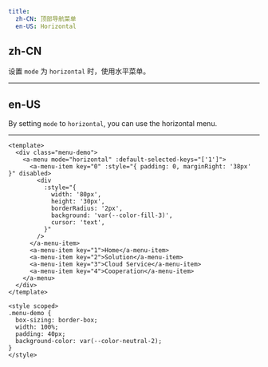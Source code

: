 ```yaml
title:
  zh-CN: 顶部导航菜单
  en-US: Horizontal
```

## zh-CN

设置 `mode` 为 `horizontal` 时，使用水平菜单。

---

## en-US

By setting `mode` to `horizontal`, you can use the horizontal menu.

---

```vue
<template>
  <div class="menu-demo">
    <a-menu mode="horizontal" :default-selected-keys="['1']">
      <a-menu-item key="0" :style="{ padding: 0, marginRight: '38px' }" disabled>
        <div
          :style="{
            width: '80px',
            height: '30px',
            borderRadius: '2px',
            background: 'var(--color-fill-3)',
            cursor: 'text',
          }"
        />
      </a-menu-item>
      <a-menu-item key="1">Home</a-menu-item>
      <a-menu-item key="2">Solution</a-menu-item>
      <a-menu-item key="3">Cloud Service</a-menu-item>
      <a-menu-item key="4">Cooperation</a-menu-item>
    </a-menu>
  </div>
</template>

<style scoped>
.menu-demo {
  box-sizing: border-box;
  width: 100%;
  padding: 40px;
  background-color: var(--color-neutral-2);
}
</style>
```
